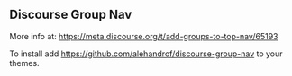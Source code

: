 ## Discourse Group Nav

More info at: https://meta.discourse.org/t/add-groups-to-top-nav/65193

To install add https://github.com/alehandrof/discourse-group-nav to your themes.
